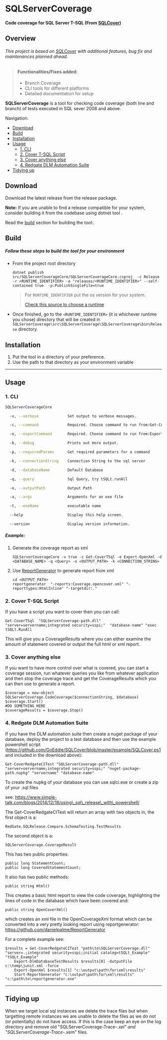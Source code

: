 # SQLServerCoverage 

#### Code coverage for SQL Server T-SQL (From [SQLCover](https://github.com/GoEddie/SQLCover))

## Overview

###### This project is based on [SQLCover](https://github.com/GoEddie/SQLCover) with additional features, bug fix and maintenances planned ahead.

> #### Functionalities/Fixes added:
>
> * Branch Coverage
> * CLI tools for different platforms 
> * Detailed documentation for setup

**SQLServerCoverage** is a tool for checking code coverage (both line and branch) of tests executed in SQL sever 2008 and above.

Navigation:
 - [Download](#download)
 - [Build](#build)
 - [Installation](#installation)
 - [Usage](#usage)
   - [1. CLI](#1-cli)
   - [2. Cover T-SQL Script](#2-cover-t-sql-script)
   - [3. Cover anything else](#3-cover-anything-else)
   - [4. Redgate DLM Automation Suite](#4-redgate-dlm-automation-suite)
 - [Tidying up](#tidying-up)

## Download

Download the latest release from the release package. 



**Note:** If you are unable to find a release compatible for your system, consider building it from the codebase using dotnet tool . 

Read the [build](#build ) section for building the tool:.

## Build 

##### Follow these steps to build the tool for your environment 

* From the project root directory

  ```
  dotnet publish src/SQLServerCoverageCore/SQLServerCoverageCore.csproj  -c Release  -r <RUNTIME_IDENTIFIER> -o "releases/<RUNTIME_IDENTIFIER>" --self-contained true  -p:PublishSingleFile=true
  ```

  > For `RUNTIME_IDENTIFIER` put the os version for your system. 
  >
  > [Check this source to choose a runtime](https://learn.microsoft.com/en-us/dotnet/core/rid-catalog) 

* Once finished, go to the `<RUNTIME_IDENTIFIER>` (it is whichever runtime you chose) directory that will be created in `SQLServerCoverage\src\SQLServerCoverage\SQLServerCoverage\bin\Release` directory.


## Installation
1. Put the tool in a directory of your preference.
2. Use the path to that directory as your environment variable 

___

## Usage

### 1. CLI

```bash
SQLServerCoverageCore

  -v, --verbose             Set output to verbose messages.

  -c, --command             Required. Choose command to run from:Get-CoverTSql, Get-CoverExe, Get-CoverRedgateCITest.

  -e, --exportCommand       Required. Choose command to run from:Export-OpenXml, Start-ReportGenerator, Export-Html.

  -b, --debug               Prints out more output.

  -p, --requiredParams      Get required parameters for a command

  -k, --connectionString    Connection String to the sql server

  -d, --databaseName        Default Database

  -q, --query               Sql Query, try tSQLt.runAll

  -o, --outputPath          Output Path

  -a, --args                Arguments for an exe file

  -t, --exeName             executable name

  --help                    Display this help screen.

  --version                 Display version information.
```

##### Example:

1. Generate the coverage report as xml

   ```
   SQLServerCoverageCore -v true -c Get-CoverTSql -e Export-OpenXml -d <DATABASE_NAME> -q <Query> -o <OUTPUT_PATH> -k <CONNECTION_STRING>
   ```

2. Use [ReportGenerator](https://github.com/danielpalme/ReportGenerator) to generate report from xml

   ```
   cd <OUTPUT_PATH>
   reportgenerator  "-reports:Coverage.opencover.xml" "-reporttypes:HtmlInline" "-targetdir:."
   ```

   



### 2. Cover T-SQL Script
If you have a script you want to cover then you can call:
```
Get-CoverTSql  "SQLServerCoverage-path.dll" "server=servername;integrated security=sspi;"  "database-name" "exec tSQLt.RunAll
```

This will give you a CoverageResults where you can either examine the amount of
statement covered or output the full html or xml report.


### 3. Cover anything else
If you want to have more control over what is covered, you can start a coverage session, run whatever queries you like from whatever application and then stop the coverage trace and get the CoverageResults which you can then use to generate a report.

```
$coverage = new-object SQLServerCoverage.CodeCoverage($connectionString, $database)
$coverage.Start()
#DO SOMETHING HERE
$coverageResults = $coverage.Stop()
```

### 4. Redgate DLM Automation Suite 

If you have the DLM automation suite then create a nuget package of your database, deploy the project to a test database and then use the example powershell script (https://github.com/GoEddie/SQLCover/blob/master/example/SQLCover.ps1 and included in the download above):

```
Get-CoverRedgateCITest "SQLServerCoverage-path.dll" "server=servername;integrated security=sspi;" "nuget-package-path.nupkg" "servername" "database-name"
```

To create the nupkg of your database you can use sqlci.exe or create a zip of your .sql files

 see: https://www.simple-talk.com/blogs/2014/12/18/using\_sql\_release\_with\_powershell/

The Get-CoverRedgateCITest will return an array with two objects in, the first object is a:

```
RedGate.SQLRelease.Compare.SchemaTesting.TestResults
```

The second object is a:

```
SQLServerCoverage.CoverageResult
```

This has two public properties:

```
public long StatementCount;
public long CoveredStatementCount;
```

It also has two public methods:

```
public string Html()
```

This creates a basic html report to view the code coverage, highlighting the lines of code in the database which have been covered and:

```
public string OpenCoverXml()
```

which creates an xml file in the OpenCoverageXml format which can be converted
into a very pretty looking report using reportgenerator: https://github.com/danielpalme/ReportGenerator

For a complete example see:

```
$results = Get-CoverRedgateCITest "path\to\SQLServerCoverage.dll" "server=.;integrated security=sspi;initial catalog=tSQLt_Example" "tSQLt_Example"
    Export-DlmDatabaseTestResults $results[0] -OutputFile c:\temp\junit.xml -force
    Export-OpenXml $results[1] "c:\output\path\for\xml\results"
    Start-ReportGenerator "c:\output\path\for\xml\results" "c:\path\to\reportgenerator.exe"
```



___

 ## Tidying up

 When we target local sql instances we delete the trace files but when targetting remote instances we are unable to delete the files as we do not (or potentially) do not have access. If this is the case keep an eye on the log directory and remove old "SQLServerCoverage-Trace-*.xel" and "SQLServerCoverage-Trace-*.xem" files. 

